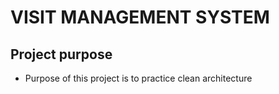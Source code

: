 # VISIT MANAGEMENT SYSTEM
## Project purpose
  - Purpose of this project is to practice clean architecture
 

